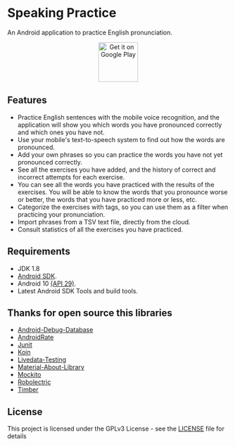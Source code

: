 # Speaking Practice

An Android application to practice English pronunciation.

<p align="center">
<a href='https://play.google.com/store/apps/details?id=com.clloret.speakingpractice&pcampaignid=pcampaignidMKT-Other-global-all-co-prtnr-py-PartBadge-Mar2515-1'><img alt='Get it on Google Play' src='https://play.google.com/intl/es/badges/static/images/badges/en_badge_web_generic.png' height='90px'/></a>
</p>

## Features

-   Practice English sentences with the mobile voice recognition, and the application will show you which words you have pronounced correctly and which ones you have not.
-   Use your mobile's text-to-speech system to find out how the words are pronounced.
-   Add your own phrases so you can practice the words you have not yet pronounced correctly.
-   See all the exercises you have added, and the history of correct and incorrect attempts for each exercise.
-   You can see all the words you have practiced with the results of the exercises. You will be able to know the words that you pronounce worse or better, the words that you have practiced more or less, etc.
-   Categorize the exercises with tags, so you can use them as a filter when practicing your pronunciation.
-   Import phrases from a TSV text file, directly from the cloud.
-   Consult statistics of all the exercises you have practiced.

## Requirements

-   JDK 1.8
-   [Android SDK](http://developer.android.com/sdk/index.html).
-   Android 10 [(API 29)](https://developer.android.com/studio/releases/platforms#10).
-   Latest Android SDK Tools and build tools.

## Thanks for open source this libraries

-   [Android-Debug-Database](https://github.com/amitshekhariitbhu/Android-Debug-Database)
-   [AndroidRate](https://github.com/Vorlonsoft/AndroidRate)
-   [Junit](https://github.com/junit-team/junit4)
-   [Koin](https://github.com/InsertKoinIO/koin)
-   [Livedata-Testing](https://github.com/jraska/livedata-testing)
-   [Material-About-Library](https://github.com/daniel-stoneuk/material-about-library)
-   [Mockito](https://github.com/mockito/mockito)
-   [Robolectric](https://github.com/robolectric/robolectric)
-   [Timber](https://github.com/JakeWharton/timber)

## License

This project is licensed under the GPLv3 License - see the [LICENSE](LICENSE) file for details
